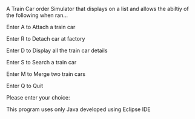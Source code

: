 A Train Car order Simulator that displays on a list and allows the abiltiy of the following when ran... 

Enter A to Attach a train car

Enter R to Detach car at factory

Enter D to Display all the train car details

Enter S to Search a train car

Enter M to Merge two train cars

Enter Q to Quit

Please enter your choice: 

This program uses only Java developed using Eclipse IDE

